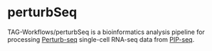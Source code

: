# perturbSeq 

TAG-Workflows/perturbSeq is a bioinformatics analysis pipeline for processing 
[Perturb-seq](https://doi.org/10.1016%2Fj.cell.2016.11.038) single-cell RNA-seq data from 
[PIP-seq](https://www.nature.com/articles/s41587-023-01685-z).




